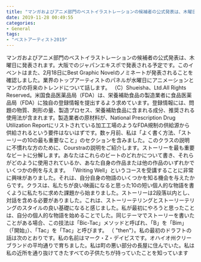 ```yaml
---
title: "マンガおよびアニメ部門のベストイラストレーションの候補者の公式発表は、木曜日に発表されます。"
date: 2019-11-28 00:49:55
categories:
- General
tags:
- "ベストアーティスト2019"
---
```


マンガおよびアニメ部門のベストイラストレーションの候補者の公式発表は、木曜日に発表されます。大阪でのジャパンエキスポで発表される予定です。このイベントはまた、2月18日にBest Graphic Novelのノミネートが発表されることを確認しました。業界のトップアーティストのパネルが水曜日にアニメーションとマンガの将来のトレンドについて話します。 （C）Shueisha、Ltd.All Rights Reserved。米国食品医薬品局（FDA）は、栄養補助食品の製造業者に食品医薬品局（FDA）に独自の登録情報を提出するよう求めています。登録情報には、問題の物質、剤形の量、製造プロセス、栄養補助食品に含まれる成分、推奨される使用法が含まれます。製造業者の原材料が、National Prescription Drug Utilization Reportにリストされている加工工場のようなFDA規制の供給源から供給されるという要件はないはずです。数ヶ月前、私は「よく書く方法、「ストーリーの10の最も重要なこと」のセクションを含みました。このクラスの説明に不慣れな方のために、Courstraの説明をご紹介します。ストーリーを最も重要なビートに分解します。あなたはこれらのビートのどれかについて書き、それらがどのように使用されているか、あなた自身の作品または他の作品のいずれかでいくつかの例を与えます。 「Writing Well」というコースを受講することに非常に興味がありました。それは、自分自身の物語のいくつかを知る機会を与えたからです。クラスは、私たちが良い映画になると思った10の短い個人的な物語を書くように私たちに求めた課題から始まりました。ストーリーは2段落以内とし、対話を含める必要がありました。これは、ストーリーテリングとストーリーテリングのスタイルの良い基礎になると感じました。私が最初にやろうと思ったことは、自分の個人的な物語を始めることでした。同じテーマでストーリーを書いたことがある場合、この技法は「Bic-Tac」メソッドと呼ばれ、「B」を「Bim」（「開始」）、「Tac」を「Tac」と呼びます。 （ &quot;then&quot;）。私の最初のドラフトの話は次のとおりです。私の名前はマーク・Z・デイビスです。オハイオ州クリーブランドの平均通りで育ちました。私は町の悪い部分の長屋に住んでいた。私は私の近所を通り抜けてきたすべての子供たちが持っていたことを知っています
